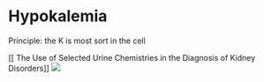 # Hypokalemia
Principle: the K is most sort in the cell


[[ The Use of Selected Urine Chemistries in the Diagnosis of Kidney Disorders]]
![](https://i.imgur.com/NDGZG5C.png)
